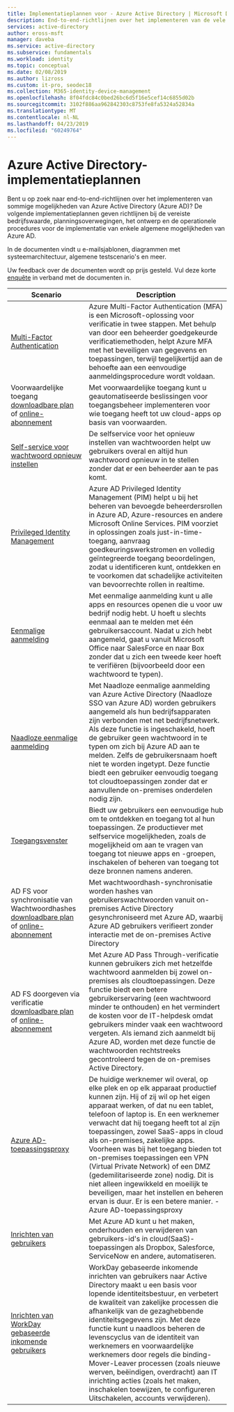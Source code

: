 ```yaml
---
title: Implementatieplannen voor - Azure Active Directory | Microsoft Docs
description: End-to-end-richtlijnen over het implementeren van de vele mogelijkheden van Azure Active Directory.
services: active-directory
author: eross-msft
manager: daveba
ms.service: active-directory
ms.subservice: fundamentals
ms.workload: identity
ms.topic: conceptual
ms.date: 02/08/2019
ms.author: lizross
ms.custom: it-pro, seodec18
ms.collection: M365-identity-device-management
ms.openlocfilehash: 8f04fdc84c0bed26bc6d5f16e5cef14c6855d02b
ms.sourcegitcommit: 3102f886aa962842303c8753fe8fa5324a52834a
ms.translationtype: MT
ms.contentlocale: nl-NL
ms.lasthandoff: 04/23/2019
ms.locfileid: "60249764"
---
```

# <a name="azure-active-directory-deployment-plans"></a>Azure Active Directory-implementatieplannen
Bent u op zoek naar end-to-end-richtlijnen over het implementeren van sommige mogelijkheden van Azure Active Directory (Azure AD)? De volgende implementatieplannen geven richtlijnen bij de vereiste bedrijfswaarde, planningsoverwegingen, het ontwerp en de operationele procedures voor de implementatie van enkele algemene mogelijkheden van Azure AD. 

In de documenten vindt u e-mailsjablonen, diagrammen met systeemarchitectuur, algemene testscenario's en meer. 

Uw feedback over de documenten wordt op prijs gesteld. Vul deze korte [enquête](https://aka.ms/deploymentplanfeedback) in verband met de documenten in. 

|Scenario |Description |
|-|-|
|[Multi-Factor Authentication](../authentication/howto-mfa-getstarted.md)|Azure Multi-Factor Authentication (MFA) is een Microsoft-oplossing voor verificatie in twee stappen. Met behulp van door een beheerder goedgekeurde verificatiemethoden, helpt Azure MFA met het beveiligen van gegevens en toepassingen, terwijl tegelijkertijd aan de behoefte aan een eenvoudige aanmeldingsprocedure wordt voldaan.|
|Voorwaardelijke toegang [downloadbare plan](https://aka.ms/CADPDownload) of [online-abonnement](https://aka.ms/deploymentplans/ca)|Met voorwaardelijke toegang kunt u geautomatiseerde beslissingen voor toegangsbeheer implementeren voor wie toegang heeft tot uw cloud-apps op basis van voorwaarden.|
|[Self-service voor wachtwoord opnieuw instellen](https://aka.ms/SSPRDPDownload)|De selfservice voor het opnieuw instellen van wachtwoorden helpt uw gebruikers overal en altijd hun wachtwoord opnieuw in te stellen zonder dat er een beheerder aan te pas komt.|
|[Privileged Identity Management](../privileged-identity-management/pim-deployment-plan.md)|Azure AD Privileged Identity Management (PIM) helpt u bij het beheren van bevoegde beheerdersrollen in Azure AD, Azure-resources en andere Microsoft Online Services. PIM voorziet in oplossingen zoals just-in-time-toegang, aanvraag goedkeuringswerkstromen en volledig geïntegreerde toegang beoordelingen, zodat u identificeren kunt, ontdekken en te voorkomen dat schadelijke activiteiten van bevoorrechte rollen in realtime.|
|[Eenmalige aanmelding](https://aka.ms/SSODPDownload)|Met eenmalige aanmelding kunt u alle apps en resources openen die u voor uw bedrijf nodig hebt. U hoeft u slechts eenmaal aan te melden met één gebruikersaccount. Nadat u zich hebt aangemeld, gaat u vanuit Microsoft Office naar SalesForce en naar Box zonder dat u zich een tweede keer hoeft te verifiëren (bijvoorbeeld door een wachtwoord te typen).|
|[Naadloze eenmalige aanmelding](https://aka.ms/SeamlessSSODPDownload)|Met Naadloze eenmalige aanmelding van Azure Active Directory (Naadloze SSO van Azure AD) worden gebruikers aangemeld als hun bedrijfsapparaten zijn verbonden met net bedrijfsnetwerk. Als deze functie is ingeschakeld, hoeft de gebruiker geen wachtwoord in te typen om zich bij Azure AD aan te melden. Zelfs de gebruikersnaam hoeft niet te worden ingetypt. Deze functie biedt een gebruiker eenvoudig toegang tot cloudtoepassingen zonder dat er aanvullende on-premises onderdelen nodig zijn.|
|[Toegangsvenster](https://aka.ms/AccessPanelDPDownload)|Biedt uw gebruikers een eenvoudige hub om te ontdekken en toegang tot al hun toepassingen. Ze productiever met selfservice mogelijkheden, zoals de mogelijkheid om aan te vragen van toegang tot nieuwe apps en -groepen, inschakelen of beheren van toegang tot deze bronnen namens anderen.|
|AD FS voor synchronisatie van Wachtwoordhashes [downloadbare plan](https://aka.ms/ADFSTOPHSDPDownload) of [online-abonnement](https://aka.ms/deploymentplans/adfs2phs)|Met wachtwoordhash-synchronisatie worden hashes van gebruikerswachtwoorden vanuit on-premises Active Directory gesynchroniseerd met Azure AD, waarbij Azure AD gebruikers verifieert zonder interactie met de on-premises Active Directory|
|AD FS doorgeven via verificatie [downloadbare plan](https://aka.ms/ADFSTOPTADPDownload) of [online-abonnement](https://aka.ms/deploymentplans/adfs2pta)|Met Azure AD Pass Through-verificatie kunnen gebruikers zich met hetzelfde wachtwoord aanmelden bij zowel on-premises als cloudtoepassingen. Deze functie biedt een betere gebruikerservaring (een wachtwoord minder te onthouden) en het vermindert de kosten voor de IT-helpdesk omdat gebruikers minder vaak een wachtwoord vergeten. Als iemand zich aanmeldt bij Azure AD, worden met deze functie de wachtwoorden rechtstreeks gecontroleerd tegen de on-premises Active Directory.|
|[Azure AD-toepassingsproxy](https://aka.ms/deploymentplans/appproxy)|De huidige werknemer wil overal, op elke plek en op elk apparaat productief kunnen zijn. Hij of zij wil op het eigen apparaat werken, of dat nu een tablet, telefoon of laptop is. En een werknemer verwacht dat hij toegang heeft tot al zijn toepassingen, zowel SaaS-apps in cloud als on-premises, zakelijke apps. Voorheen was bij het toegang bieden tot on-premises toepassingen een VPN (Virtual Private Network) of een DMZ (gedemilitariseerde zone) nodig. Dit is niet alleen ingewikkeld en moeilijk te beveiligen, maar het instellen en beheren ervan is duur. Er is een betere manier. - Azure AD-toepassingsproxy|
|[Inrichten van gebruikers](https://aka.ms/UserProvisioningDPDownload)|Met Azure AD kunt u het maken, onderhouden en verwijderen van gebruikers-id's in cloud(SaaS)-toepassingen als Dropbox, Salesforce, ServiceNow en andere, automatiseren.|
|[Inrichten van WorkDay gebaseerde inkomende gebruikers](https://aka.ms/WorkdayDeploymentPlan)|WorkDay gebaseerde inkomende inrichten van gebruikers naar Active Directory maakt u een basis voor lopende identiteitsbestuur, en verbetert de kwaliteit van zakelijke processen die afhankelijk van de gezaghebbende identiteitsgegevens zijn. Met deze functie kunt u naadloos beheren de levenscyclus van de identiteit van werknemers en voorwaardelijke werknemers door regels die binding-Mover-Leaver processen (zoals nieuwe werven, beëindigen, overdracht) aan IT inrichting acties (zoals het maken, inschakelen toewijzen, te configureren Uitschakelen, accounts verwijderen).|
